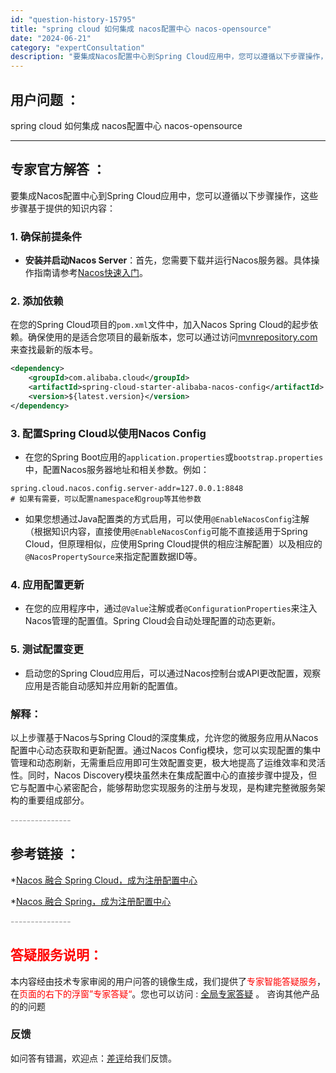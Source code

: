 ```yaml
---
id: "question-history-15795"
title: "spring cloud 如何集成 nacos配置中心 nacos-opensource"
date: "2024-06-21"
category: "expertConsultation"
description: "要集成Nacos配置中心到Spring Cloud应用中，您可以遵循以下步骤操作，这些步骤基于提供的知识内容：### 1. 确保前提条件- **安装并启动Nacos Server**：首先，您需要下载并运行Nacos服务器。具体操作指南请参考[Nacos快速入门](../quickstart/qui"
---
```


## 用户问题 ： 
 spring cloud 如何集成 nacos配置中心 nacos-opensource 

---------------
## 专家官方解答 ：

要集成Nacos配置中心到Spring Cloud应用中，您可以遵循以下步骤操作，这些步骤基于提供的知识内容：

### 1. 确保前提条件
- **安装并启动Nacos Server**：首先，您需要下载并运行Nacos服务器。具体操作指南请参考[Nacos快速入门](../quickstart/quick-start.md)。

### 2. 添加依赖
在您的Spring Cloud项目的`pom.xml`文件中，加入Nacos Spring Cloud的起步依赖。确保使用的是适合您项目的最新版本，您可以通过访问[mvnrepository.com](https://mvnrepository.com/artifact/com.alibaba.cloud/spring-cloud-starter-alibaba-nacos-config)来查找最新的版本号。

```xml
<dependency>
    <groupId>com.alibaba.cloud</groupId>
    <artifactId>spring-cloud-starter-alibaba-nacos-config</artifactId>
    <version>${latest.version}</version>
</dependency>
```

### 3. 配置Spring Cloud以使用Nacos Config
- 在您的Spring Boot应用的`application.properties`或`bootstrap.properties`中，配置Nacos服务器地址和相关参数。例如：

```properties
spring.cloud.nacos.config.server-addr=127.0.0.1:8848
# 如果有需要，可以配置namespace和group等其他参数
```

- 如果您想通过Java配置类的方式启用，可以使用`@EnableNacosConfig`注解（根据知识内容，直接使用`@EnableNacosConfig`可能不直接适用于Spring Cloud，但原理相似，应使用Spring Cloud提供的相应注解配置）以及相应的`@NacosPropertySource`来指定配置数据ID等。

### 4. 应用配置更新
- 在您的应用程序中，通过`@Value`注解或者`@ConfigurationProperties`来注入Nacos管理的配置值。Spring Cloud会自动处理配置的动态更新。

### 5. 测试配置变更
- 启动您的Spring Cloud应用后，可以通过Nacos控制台或API更改配置，观察应用是否能自动感知并应用新的配置值。

### 解释：
以上步骤基于Nacos与Spring Cloud的深度集成，允许您的微服务应用从Nacos配置中心动态获取和更新配置。通过Nacos Config模块，您可以实现配置的集中管理和动态刷新，无需重启应用即可生效配置变更，极大地提高了运维效率和灵活性。同时，Nacos Discovery模块虽然未在集成配置中心的直接步骤中提及，但它与配置中心紧密配合，能够帮助您实现服务的注册与发现，是构建完整微服务架构的重要组成部分。


<font color="#949494">---------------</font> 


## 参考链接 ：

*[Nacos 融合 Spring Cloud，成为注册配置中心](https://nacos.io/docs/latest/ecology/use-nacos-with-spring-cloud)
 
 *[Nacos 融合 Spring，成为注册配置中心](https://nacos.io/docs/latest/ecology/use-nacos-with-spring)


 <font color="#949494">---------------</font> 
 


## <font color="#FF0000">答疑服务说明：</font> 

本内容经由技术专家审阅的用户问答的镜像生成，我们提供了<font color="#FF0000">专家智能答疑服务</font>，在<font color="#FF0000">页面的右下的浮窗”专家答疑“</font>。您也可以访问 : [全局专家答疑](https://answer.opensource.alibaba.com/docs/intro) 。 咨询其他产品的的问题

### 反馈
如问答有错漏，欢迎点：[差评](https://ai.nacos.io/user/feedbackByEnhancerGradePOJOID?enhancerGradePOJOId=15805)给我们反馈。
